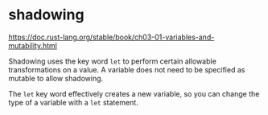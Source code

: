 # shadowing
https://doc.rust-lang.org/stable/book/ch03-01-variables-and-mutability.html

Shadowing uses the key word `let` to perform certain allowable transformations on a value. 
A variable does not need to be specified as mutable to allow shadowing.

The `let` key word effectively creates a new variable, so you can change the type of a variable with a `let` statement.
